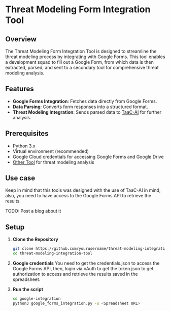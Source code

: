 # Threat Modeling Form Integration Tool

## Overview

The Threat Modeling Form Integration Tool is designed to streamline the threat modeling process by integrating with Google Forms. This tool enables a development squad to fill out a Google Form, from which data is then extracted, parsed, and sent to a secondary tool for comprehensive threat modeling analysis.

## Features

- **Google Forms Integration**: Fetches data directly from Google Forms.
- **Data Parsing**: Converts form responses into a structured format.
- **Threat Modeling Integration**: Sends parsed data to [TaaC-AI](https://github.com/yevh/TaaC-AI) for further analysis.

## Prerequisites

- Python 3.x
- Virtual environment (recommended)
- Google Cloud credentials for accessing Google Forms and Google Drive
- [Other Tool](https://github.com/yevh/TaaC-AI) for threat modeling analysis

## Use case

Keep in mind that this tools was designed with the use of TaaC-AI in mind, also, you need to have access to the Google Forms API to retrieve the results.

TODO: Post a blog about it

## Setup

1. **Clone the Repository**
   ```bash
   git clone https://github.com/yourusername/threat-modeling-integration-tool.git
   cd threat-modeling-integration-tool
   ```

2. **Google credentials**
You need to get the credentials.json to access the Google Forms API, then, login via oAuth to get the token.json to get authorization to access and retrieve the results saved in the spreadsheet.

3. **Run the script**
   ``` bash
   cd google-integration
   python3 google_forms_integration.py -u <Spreadsheet URL>
   ```
